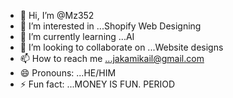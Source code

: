 - 👋 Hi, I’m @Mz352
- 👀 I’m interested in ...Shopify Web Designing
- 🌱 I’m currently learning ...AI
- 💞️ I’m looking to collaborate on ...Website designs
- 📫 How to reach me ...jakamikail@gmail.com
- 😄 Pronouns: ...HE/HIM
- ⚡ Fun fact: ...MONEY IS FUN. PERIOD

<!---
Mz352/Mz352 is a ✨ special ✨ repository because its `README.md` (this file) appears on your GitHub profile.
You can click the Preview link to take a look at your changes.
--->
